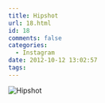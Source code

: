 ```yaml
---
title: Hipshot
url: 18.html
id: 18
comments: false
categories:
  - Instagram
date: 2012-10-12 13:02:57
tags:
---
```


![Hipshot](http://distilleryimage4.s3.amazonaws.com/4d38083cedc411e186fe22000a1c9ebd_7.jpg)
